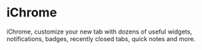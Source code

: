 # iChrome
iChrome, customize your new tab with dozens of useful widgets, notifications, badges, recently closed tabs, quick notes and more.
